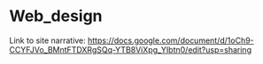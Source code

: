 # Web_design
Link to site narrative: 
https://docs.google.com/document/d/1oCh9-CCYFJVo_BMntFTDXRgSQq-YTB8ViXpg_YIbtn0/edit?usp=sharing
